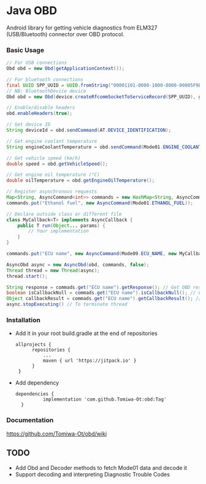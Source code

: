 # Java OBD
Android library for getting vehicle diagnostics from ELM327 (USB/Bluetooth) connector over OBD protocol.

### Basic Usage
```java
// For USB connections
Obd obd = new Obd(getApplicationContext());

// For bluetooth connections
final UUID SPP_UUID = UUID.fromString("00001101-0000-1000-8000-00805F9B34FB");
// NB: BluetoothDevice device
Obd obd = new Obd(device.createRfcommSocketToServiceRecord(SPP_UUID), getApplicationContext());

// Enable/disable headers
obd.enableHeaders(true);

// Get device ID
String deviceId = obd.sendCommand(AT.DEVICE_IDENTIFICATION);

// Get engine coolant temperature
String engineCoolantTemperature = obd.sendCommand(Mode01.ENGINE_COOLANT_TEMPERATURE);

// Get vehicle speed (km/h)
double speed = obd.getVehicleSpeed();

// Get engine oil temperature (°C)
double oilTemperature = obd.getEngineOilTemperature();

// Register asynchronous requests
Map<String, AsyncCommand<int>> commands = new HashMap<String, AsyncCommand<int>>();
commands.put("Ethanol fuel", new AsyncCommand(Mode01.ETHANOL_FUEL));

// Declare outside class or different file
class MyCallback<T> implements AsyncCallback {
    public T run(Object... params) {
        // Your implementation
    }
}

commands.put("ECU name", new AsyncCommand(Mode09.ECU_NAME, new MyCallback<int>(), new Object[]{}));

AsyncObd async = new AsyncObd(obd, commands, false);
Thread thread = new Thread(async);
thread.start();

String response = commads.get("ECU name").getResponse(); // Get OBD response
boolean isCallbackNull = commads.get("ECU name").isCallbackNull(); // Check if async command has callback
Object callbackResult = commads.get("ECU name").getCallbackResult(); // Get callback output
async.stopExecuting() // To terminate thread
```

### Installation
- Add it in your root build.gradle at the end of repositories
  
  ```
  allprojects {
  		repositories {
  			...
  			maven { url 'https://jitpack.io' }
  		}
   }
   ```
- Add dependency

  ```
  dependencies {
	        implementation 'com.github.Tomiwa-Ot:obd:Tag'
	}
  ```
  
### Documentation
https://github.com/Tomiwa-Ot/obd/wiki

## TODO
- Add Obd and Decoder methods to fetch Mode01 data and decode it
- Support decoding and interpreting Diagnostic Trouble Codes

